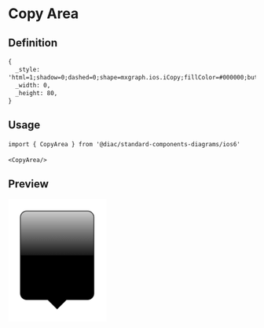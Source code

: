 # Copy Area

## Definition

```
{
  _style: 'html=1;shadow=0;dashed=0;shape=mxgraph.ios.iCopy;fillColor=#000000;buttonText=;fontColor=#ffffff;spacingBottom=6;fontSize=9;fillColor2=#000000;fillColor3=#ffffff;align=center;sketch=0;whiteSpace=wrap;',
  _width: 0,
  _height: 80,
}
```

## Usage

```
import { CopyArea } from '@diac/standard-components-diagrams/ios6'

<CopyArea/>
```

## Preview

<img src="./copy-area.png" width="200"/>
